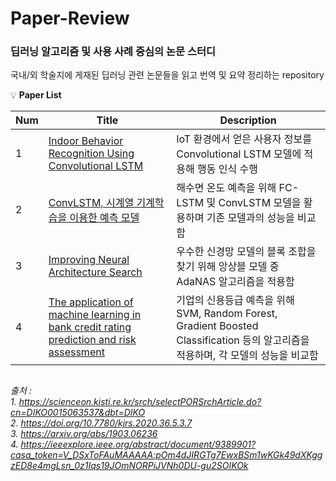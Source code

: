 # Paper-Review

### 딥러닝 알고리즘 및 사용 사례 중심의 논문 스터디
국내/외 학술지에 게재된 딥러닝 관련 논문들을 읽고 번역 및 요약 정리하는 repository

:bulb: **Paper List**

Num|Title|Description
---|---|---
1|[Indoor Behavior Recognition Using Convolutional LSTM](https://github.com/GodJiLee/Paper-Review/blob/90042b1c679ff535f6f90a3732da27a08933074e/%5BPaper%20Review%5D%20Indoor%20Behavior%20Recognition%20Using%20Convolutional%20LSTM.pdf)| IoT 환경에서 얻은 사용자 정보를 Convolutional LSTM 모델에 적용해 행동 인식 수행
2|[ConvLSTM, 시계열 기계학습을 이용한 예측 모델](https://github.com/GodJiLee/Paper-Review/blob/90042b1c679ff535f6f90a3732da27a08933074e/%5BPaper%20Review%5D%20ConvLSTM,%20%EC%8B%9C%EA%B3%84%EC%97%B4%20%EA%B8%B0%EA%B3%84%ED%95%99%EC%8A%B5%EC%9D%84%20%EC%9D%B4%EC%9A%A9%ED%95%9C%20%EC%98%88%EC%B8%A1%20%EB%AA%A8%EB%8D%B8.pdf)|해수면 온도 예측을 위해 FC-LSTM 및 ConvLSTM 모델을 활용하며 기존 모델과의 성능을 비교함
3|[Improving Neural Architecture Search](https://github.com/GodJiLee/Paper-Review/blob/90042b1c679ff535f6f90a3732da27a08933074e/%5BPaper%20Review%5D%20Improving%20Neural%20Architecture%20Search.pdf)|우수한 신경망 모델의 블록 조합을 찾기 위해 앙상블 모델 중 AdaNAS 알고리즘을 적용함
4|[The application of machine learning in bank credit rating prediction and risk assessment](https://github.com/GodJiLee/Paper-Review/blob/4c9725f55c4b56a16923fea680a7ec91d6f499b8/%5BPaper%20Review%5D%20The%20application%20of%20machine%20learning%20in%20bank%20credit%20rating%20prediction%20and%20risk%20assessment.pdf)|기업의 신용등급 예측을 위해 SVM, Random Forest, Gradient Boosted Classification 등의 알고리즘을 적용하며, 각 모델의 성능을 비교함

##  
*출처 :*   
*1. https://scienceon.kisti.re.kr/srch/selectPORSrchArticle.do?cn=DIKO0015063537&dbt=DIKO*   
*2. https://doi.org/10.7780/kjrs.2020.36.5.3.7*   
*3. https://arxiv.org/abs/1903.06236*   
*4. https://ieeexplore.ieee.org/abstract/document/9389901?casa_token=V_DSxToFAuMAAAAA:pOm4dJIRGTg7EwxBSm1wKGk49dXKggzED8e4mgLsn_0z1Iqs19JOmNORPiJVNh0DU-gu2SOIKOk*   
